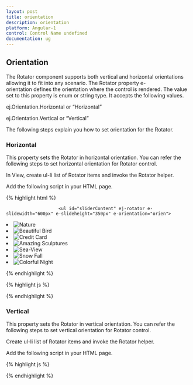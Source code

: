 ```yaml
---
layout: post
title: orientation
description: orientation
platform: Angular-1
control: Control Name undefined
documentation: ug
---
```


## Orientation

The Rotator component supports both vertical and horizontal orientations allowing it to fit into any scenario. The Rotator property e-orientation defines the orientation where the control is rendered. The value set to this property is enum or string type. It accepts the following values.

ej.Orientation.Horizontal or “Horizontal”

ej.Orientation.Vertical or “Vertical”

The following steps explain you how to set orientation for the Rotator.

### Horizontal

This property sets the Rotator in horizontal orientation. You can refer the following steps to set horizontal orientation for Rotator control.

In View, create ul-li list of Rotator items and invoke the Rotator helper.

Add the following script in your HTML page.

{% highlight html %}



                    	<ul id="sliderContent" ej-rotator e-slidewidth="600px" e-slideheight="350px" e-orientation="orien">
<li>
        <img class="image" src="http://js.syncfusion.com/demos/web/content/images/rotator/nature.jpg" title="Nature" />
    </li>
    <li>
        <img class="image" src="http://js.syncfusion.com/demos/web/content/images/rotator/bird.jpg" title="Beautiful Bird" />
    </li>
    <li>
        <img class="image" src="http://js.syncfusion.com/demos/web/content/images/rotator/card.jpg" title="Credit Card" />
    </li>
    <li>
        <img class="image" src="http://js.syncfusion.com/demos/web/content/images/rotator/sculpture.jpg" title="Amazing Sculptures" />
    </li>
    <li>
        <img class="image" src="http://js.syncfusion.com/demos/web/content/images/rotator/seaview.jpg" title="Sea-View" />
    </li>
    <li>
        <img class="image" src="http://js.syncfusion.com/demos/web/content/images/rotator/snowfall.jpg" title="Snow Fall" />
    </li>
    <li>
        <img class="image" src="http://js.syncfusion.com/demos/web/content/images/rotator/night.jpg" title="Colorful Night" />
    </li>						</ul>



{% endhighlight %}



{% highlight js %}


<script>

        angular.module('rotatApp', ['ejangular']).controller('RotatCtrl', function ($scope) {
            $scope.orien = ej.Orientation.Horizontal;
        });
    </script>


{% endhighlight %}



### Vertical

This property sets the Rotator in vertical orientation. You can refer the following steps to set vertical orientation for Rotator control.

Create ul-li list of Rotator items and invoke the Rotator helper.

Add the following script in your HTML page.

{% highlight js %}


<script>

        angular.module('rotatApp', ['ejangular']).controller('RotatCtrl', function ($scope) {
$scope.ori = ej.Orientation.Vertical;
        });
    </script>



{% endhighlight %}





